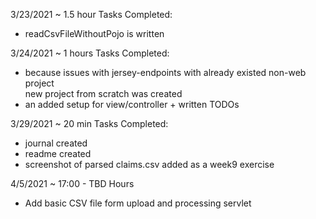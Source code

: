 3/23/2021 ~ 1.5 hour 
Tasks Completed:
* readCsvFileWithoutPojo is written  

3/24/2021 ~ 1 hours
Tasks Completed:
* because issues with jersey-endpoints with already existed non-web project  
  new project from scratch was created
* an added setup for view/controller + written TODOs  

3/29/2021 ~ 20 min
Tasks Completed:  
* journal created  
* readme created
* screenshot of parsed claims.csv added as a week9 exercise

4/5/2021 ~ 17:00 - TBD Hours
* Add basic CSV file form upload and processing servlet
